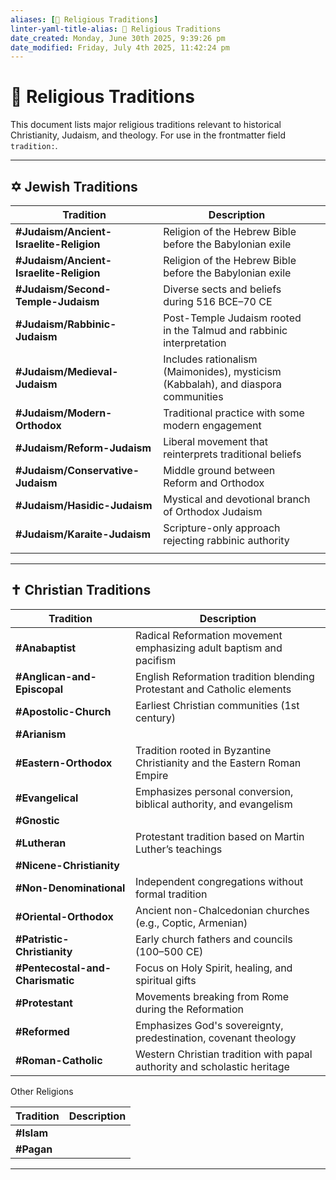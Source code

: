 ```yaml
---
aliases: [🛐 Religious Traditions]
linter-yaml-title-alias: 🛐 Religious Traditions
date_created: Monday, June 30th 2025, 9:39:26 pm
date_modified: Friday, July 4th 2025, 11:42:24 pm
---
```

# 🛐 Religious Traditions

This document lists major religious traditions relevant to historical Christianity, Judaism, and theology. For use in the frontmatter field `tradition:`.

---

## ✡️ Jewish Traditions

| Tradition                               | Description                                                                       |     |
| --------------------------------------- | --------------------------------------------------------------------------------- | --- |
| **#Judaism/Ancient-Israelite-Religion** | Religion of the Hebrew Bible before the Babylonian exile                          |     |
| **#Judaism/Ancient-Israelite-Religion** | Religion of the Hebrew Bible before the Babylonian exile                          |     |
| **#Judaism/Second-Temple-Judaism**      | Diverse sects and beliefs during 516 BCE–70 CE                                    |     |
| **#Judaism/Rabbinic-Judaism**           | Post-Temple Judaism rooted in the Talmud and rabbinic interpretation              |     |
| **#Judaism/Medieval-Judaism**    | Includes rationalism (Maimonides), mysticism (Kabbalah), and diaspora communities |     |
| **#Judaism/Modern-Orthodox**            | Traditional practice with some modern engagement                                  |     |
| **#Judaism/Reform-Judaism**             | Liberal movement that reinterprets traditional beliefs                            |     |
| **#Judaism/Conservative-Judaism**       | Middle ground between Reform and Orthodox                                         |     |
| **#Judaism/Hasidic-Judaism**            | Mystical and devotional branch of Orthodox Judaism                                |     |
| **#Judaism/Karaite-Judaism**            | Scripture-only approach rejecting rabbinic authority                              |     |
|                                         |                                                                                   |     |

---

## ✝️ Christian Traditions

| Tradition                        | Description                                                              |
| -------------------------------- | ------------------------------------------------------------------------ |
| **#Anabaptist**                  | Radical Reformation movement emphasizing adult baptism and pacifism      |
| **#Anglican-and-Episcopal**      | English Reformation tradition blending Protestant and Catholic elements  |
| **#Apostolic-Church**            | Earliest Christian communities (1st century)                             |
| **#Arianism**                    |                                                                          |
| **#Eastern-Orthodox**            | Tradition rooted in Byzantine Christianity and the Eastern Roman Empire  |
| **#Evangelical**                 | Emphasizes personal conversion, biblical authority, and evangelism       |
| **#Gnostic**                     |                                                                          |
| **#Lutheran**                    | Protestant tradition based on Martin Luther’s teachings                  |
| **#Nicene-Christianity**         |                                                                          |
| **#Non-Denominational**          | Independent congregations without formal tradition                       |
| **#Oriental-Orthodox**           | Ancient non-Chalcedonian churches (e.g., Coptic, Armenian)               |
| **#Patristic-Christianity**      | Early church fathers and councils (100–500 CE)                           |
| **#Pentecostal-and-Charismatic** | Focus on Holy Spirit, healing, and spiritual gifts                       |
| **#Protestant**                  | Movements breaking from Rome during the Reformation                      |
| **#Reformed**                    | Emphasizes God's sovereignty, predestination, covenant theology          |
| **#Roman-Catholic**              | Western Christian tradition with papal authority and scholastic heritage |

Other Religions

| Tradition  | Description |
| ---------- | ----------- |
| **#Islam** |             |
| **#Pagan** |             |


---